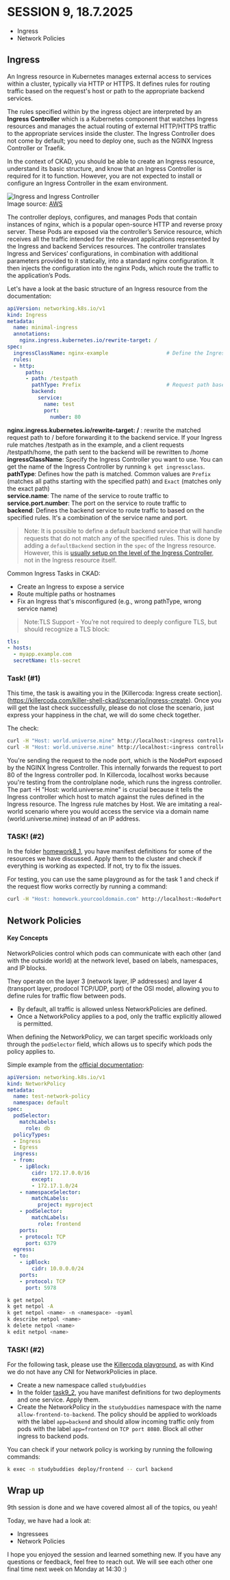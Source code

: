 SESSION 9, 18.7.2025 
========================

* Ingress
* Network Policies

## Ingress

An Ingress resource in Kubernetes manages external access to services within a cluster, typically via HTTP or HTTPS. It defines rules for routing traffic based on the request's host or path to the appropriate backend services.

The rules specified within by the ingress object are interpreted by an **Ingress Controller** which is a Kubernetes component that watches Ingress resources and manages the actual routing of external HTTP/HTTPS traffic to the appropriate services inside the cluster. The Ingress Controller does not come by default; you need to deploy one, such as the NGINX Ingress Controller or Traefik. <br>

In the context of CKAD, you should be able to create an Ingress resource, understand its basic structure, and know that an Ingress Controller is required for it to function. However, you are not expected to install or configure an Ingress Controller in the exam environment.

![Ingress and Ingress Controller](../assets/ingress_ingresscontroller.png) <br>
Image source: [AWS](https://aws.amazon.com/blogs/containers/exposing-kubernetes-applications-part-3-nginx-ingress-controller/)

The controller deploys, configures, and manages Pods that contain instances of nginx, which is a popular open-source HTTP and reverse proxy server. These Pods are exposed via the controller’s Service resource, which receives all the traffic intended for the relevant applications represented by the Ingress and backend Services resources. The controller translates Ingress and Services’ configurations, in combination with additional parameters provided to it statically, into a standard nginx configuration. It then injects the configuration into the nginx Pods, which route the traffic to the application’s Pods.

Let's have a look at the basic structure of an Ingress resource from the documentation:

```yaml
apiVersion: networking.k8s.io/v1
kind: Ingress
metadata:
  name: minimal-ingress
  annotations:
    nginx.ingress.kubernetes.io/rewrite-target: /
spec:
  ingressClassName: nginx-example                   # Define the Ingress Controller to use
  rules:
  - http:
      paths:
      - path: /testpath
        pathType: Prefix                            # Request path based on a prefix match
        backend:
          service:
            name: test
            port:
              number: 80
```
**nginx.ingress.kubernetes.io/rewrite-target: /** : rewrite the matched request path to / before forwarding it to the backend service. If your Ingress rule matches /testpath as in the example, and a client requests /testpath/home, the path sent to the backend will be rewritten to /home <br>
**ingressClassName**: Specify the Ingress Controller you want to use. You can get the name of the Ingress Controller by running `k get ingressclass`. <br>
**pathType**: Defines how the path is matched. Common values are `Prefix` (matches all paths starting with the specified path) and `Exact` (matches only the exact path) <br>
**service.name**: The name of the service to route traffic to <br>
**service.port.number**: The port on the service to route traffic to <br>
**backend**: Defines the backend service to route traffic to based on the specified rules. It's a combination of the service name and port. <br>

> Note: It is possible to define a default backend service that will handle requests that do not match any of the specified rules. This is done by adding a `defaultBackend` section in the `spec` of the Ingress resource. However, this is [usually setup on the level of the Ingress Controller](https://kubernetes.github.io/ingress-nginx/examples/customization/custom-errors/), not in the Ingress resource itself.

Common Ingress Tasks in CKAD:

- Create an Ingress to expose a service
- Route multiple paths or hostnames
- Fix an Ingress that's misconfigured (e.g., wrong pathType, wrong service name)

> Note:TLS Support - You’re not required to deeply configure TLS, but should recognize a TLS block:

```yaml
tls:
- hosts:
  - myapp.example.com
  secretName: tls-secret
```

### Task! (#1)

This time, the task is awaiting you in the [Killercoda: Ingress create section].(https://killercoda.com/killer-shell-ckad/scenario/ingress-create). Once you will get the last check successfully, please do not close the scenario, just express your happiness in the chat, we will do some check together.

The check:

```bash
curl -H "Host: world.universe.mine" http://localhost:<ingress controller node port>/europe  
curl -H "Host: world.universe.mine" http://localhost:<ingress controller node port>/asia
```
You're sending the request to the node port, which is the NodePort exposed by the NGINX Ingress Controller. This internally forwards the request to port 80 of the Ingress controller pod. In Killercoda, localhost works because you're testing from the controlplane node, which runs the ingress controller. The part -H "Host: world.universe.mine" is crucial because it tells the Ingress controller which host to match against the rules defined in the Ingress resource. The Ingress rule matches by Host. We are imitating a real-world scenario where you would access the service via a domain name (world.universe.mine) instead of an IP address.

### TASK! (#2) 
In the folder [homework8_1](homework9_1), you have manifest definitions for some of the resources we have discussed. Apply them to the cluster and check if everything is working as expected. If not, try to fix the issues.

For testing, you can use the same playground as for the task 1 and check if the request flow works correctly by running a command:

```bash
curl -H "Host: homework.yourcooldomain.com" http://localhost:<NodePort Port>/
```

## Network Policies

#### Key Concepts

NetworkPolicies control which pods can communicate with each other (and with the outside world) at the network level, based on labels, namespaces, and IP blocks. 

They operate on the layer 3 (network layer, IP addresses) and layer 4 (transport layer, prodocol TCP/UDP, port) of the OSI model, allowing you to define rules for traffic flow between pods.

- By default, all traffic is allowed unless NetworkPolicies are defined.
- Once a NetworkPolicy applies to a pod, only the traffic explicitly allowed is permitted.

When defining the NetworkPolicy, we can target specific workloads only through the `podSelector` field, which allows us to specify which pods the policy applies to. 

Simple example from the [official documentation](https://kubernetes.io/docs/concepts/services-networking/network-policies/#networkpolicy-resource):

```yaml
apiVersion: networking.k8s.io/v1
kind: NetworkPolicy
metadata:
  name: test-network-policy
  namespace: default
spec:
  podSelector:
    matchLabels:
      role: db
  policyTypes:
  - Ingress
  - Egress
  ingress:
  - from:
    - ipBlock:
        cidr: 172.17.0.0/16
        except:
        - 172.17.1.0/24
    - namespaceSelector:
        matchLabels:
          project: myproject
    - podSelector:
        matchLabels:
          role: frontend
    ports:
    - protocol: TCP
      port: 6379
  egress:
  - to:
    - ipBlock:
        cidr: 10.0.0.0/24
    ports:
    - protocol: TCP
      port: 5978

```

```bash
k get netpol
k get netpol -A
k get netpol <name> -n <namespace> -oyaml
k describe netpol <name>
k delete netpol <name>
k edit netpol <name>
```

### TASK! (#2)

For the following task, please use the [Killercoda playground](https://killercoda.com/playgrounds/scenario/kubernetes), as with Kind we do not have any CNI for NetworkPolicies in place.

- Create a new namespace called `studybuddies`
- In the folder [task9_2](task9_2), you have manifest definitions for two deployments and one service. Apply them. 
- Create the NetworkPolicy in the `studybuddies` namespace with the name `allow-frontend-to-backend`. The policy should be applied to workloads with the label `app=backend` and should allow incoming traffic only from pods with the label `app=frontend` on `TCP port 8080`. Block all other ingress to backend pods.

You can check if your network policy is working by running the following commands:

```bash
k exec -n studybuddies deploy/frontend -- curl backend
```


## Wrap up
9th session is done and we have covered almost all of the topics, ou yeah!

Today, we have had a look at:
* Ingressees
* Network Policies

I hope you enjoyed the session and learned something new. If you have any questions or feedback, feel free to reach out. We will see each other one final time next week on Monday at 14:30 :)